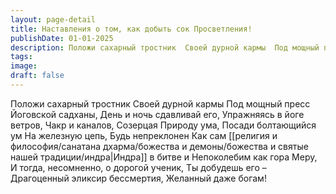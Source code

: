 ```yaml
---
layout: page-detail
title: Наставления о том, как добыть сок Просветления!
publishDate: 01-01-2025
description: Положи сахарный тростник  Своей дурной кармы  Под мощный пресс  Йоговской садханы,  День и ночь сдавливай его,  Упражняясь в йоге ветров,  Чакр и каналов,  Созерцая Природу ума,  Посади болтающийся ум  На железную цепь...
tags:
image:
draft: false
---
```

Положи сахарный тростник  Своей дурной кармы  Под мощный пресс  Йоговской садханы,  День и ночь сдавливай его,  Упражняясь в йоге ветров,  Чакр и каналов,  Созерцая Природу ума,  Посади болтающийся ум  На железную цепь,  Будь непреклонен  Как сам [[религия и философия/санатана дхарма/божества и демоны/божества и святые нашей традиции/индра|Индра]] в битве и  Непоколебим как гора Меру,  И тогда, несомненно, о дорогой ученик,  Ты добудешь его –  Драгоценный эликсир бессмертия,  Желанный даже богам!
  
